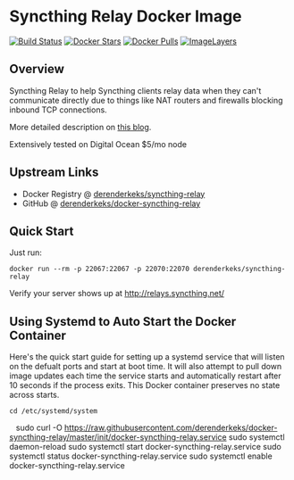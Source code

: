 # Syncthing Relay Docker Image 

[![Build Status](https://travis-ci.org/derenderkeks/docker-syncthing-relay.svg)](https://travis-ci.org/derenderkeks/docker-syncthing-relay)
[![Docker Stars](https://img.shields.io/docker/stars/derenderkeks/syncthing-relay.svg)](https://hub.docker.com/r/derenderkeks/syncthing-relay/)
[![Docker Pulls](https://img.shields.io/docker/pulls/derenderkeks/syncthing-relay.svg)](https://hub.docker.com/r/derenderkeks/syncthing-relay/)
[![ImageLayers](https://images.microbadger.com/badges/image/derenderkeks/syncthing-relay.svg)](https://microbadger.com/#/images/derenderkeks/syncthing-relay)

## Overview
Syncthing Relay to help Syncthing clients relay data when they can't communicate directly due to things like NAT routers and firewalls blocking inbound TCP connections.

More detailed description on [this blog](https://blog.kylemanna.com/sharing/syncthing-relay-docker-container/).

Extensively tested on Digital Ocean $5/mo node

## Upstream Links

* Docker Registry @ [derenderkeks/syncthing-relay](https://hub.docker.com/r/derenderkeks/syncthing-relay/)
* GitHub @ [derenderkeks/docker-syncthing-relay](https://github.com/derenderkeks/docker-syncthing-relay)

## Quick Start

Just run:

    docker run --rm -p 22067:22067 -p 22070:22070 derenderkeks/syncthing-relay

Verify your server shows up at http://relays.syncthing.net/

## Using Systemd to Auto Start the Docker Container

Here's the quick start guide for setting up a systemd service that will listen on the defualt ports and start at boot time.  It will also attempt to pull down image updates each time the service starts and automatically restart after 10 seconds if the process exits.  This Docker container preserves no state across starts.

    cd /etc/systemd/system
    sudo curl -O https://raw.githubusercontent.com/derenderkeks/docker-syncthing-relay/master/init/docker-syncthing-relay.service
    sudo systemctl daemon-reload
    sudo systemctl start docker-syncthing-relay.service
    sudo systemctl status docker-syncthing-relay.service
    sudo systemctl enable docker-syncthing-relay.service
